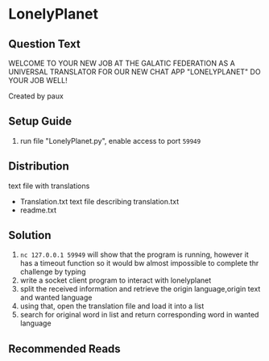 # LonelyPlanet

## Question Text

WELCOME TO YOUR NEW JOB AT THE GALATIC FEDERATION AS A UNIVERSAL TRANSLATOR FOR OUR NEW CHAT APP "LONELYPLANET" DO YOUR JOB WELL!

Created by paux

## Setup Guide
1. run file "LonelyPlanet.py", enable access to port `59949`

## Distribution
text file with translations
- Translation.txt
text file describing translation.txt
- readme.txt

## Solution
1.	`nc 127.0.0.1 59949` will show that the program is running, however it has a timeout function so it would bw almost impossible to complete thr challenge by typing
2.	write a socket client program to interact with lonelyplanet
3.	split the received information and retrieve the origin language,origin text and wanted language
4.	using that, open the translation file and load it into a list 
5.	search for original word in list and return corresponding word in wanted language

## Recommended Reads

